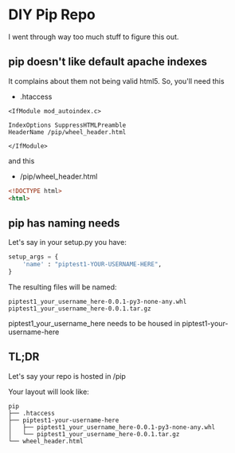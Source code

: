 # DIY Pip Repo

I went through way too much stuff to figure this out.

## pip doesn't like default apache indexes

It complains about them not being valid html5.  So, you'll need this

* .htaccess

```.htaccess
<IfModule mod_autoindex.c>

IndexOptions SuppressHTMLPreamble
HeaderName /pip/wheel_header.html

</IfModule>
```

and this

* /pip/wheel_header.html

```html
<!DOCTYPE html>
<html>
```

## pip has naming needs

Let's say in your setup.py you have:

```python
setup_args = {
    'name' : "piptest1-YOUR-USERNAME-HERE",
}
```

The resulting files will be named:

```
piptest1_your_username_here-0.0.1-py3-none-any.whl
piptest1_your_username_here-0.0.1.tar.gz
```

piptest1_your_username_here needs to be housed in
piptest1-your-username-here

## TL;DR

Let's say your repo is hosted in /pip 

Your layout will look like:
```
pip
├── .htaccess
├── piptest1-your-username-here
│   ├── piptest1_your_username_here-0.0.1-py3-none-any.whl
│   └── piptest1_your_username_here-0.0.1.tar.gz
└── wheel_header.html
```
